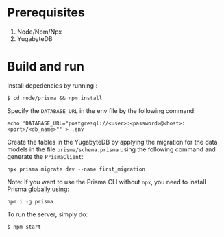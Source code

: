 # Prerequisites
1. Node/Npm/Npx
2. YugabyteDB 

# Build and run

Install depedencies by running :
```
$ cd node/prisma && npm install
```

Specify the `DATABASE_URL` in the env file by the following command: 
```
echo 'DATABASE_URL="postgresql://<user>:<password>@<host>:<port>/<db_name>"' > .env 
```

Create the tables in the YugabyteDB by applying the migration for the data models in the file `prisma/schema.prisma` using the following command and generate the `PrismaClient`: 
```
npx prisma migrate dev --name first_migration
```
Note: If you want to use the Prisma CLI without `npx`, you need to install Prisma globally using: 
```
npm i -g prisma
``` 

To run the server, simply do:
```
$ npm start
```

